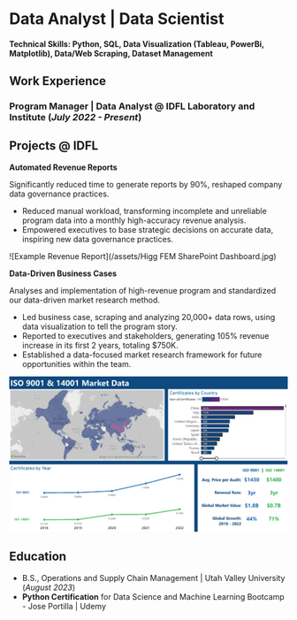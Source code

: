 # Data Analyst | Data Scientist

#### Technical Skills: Python, SQL, Data Visualization (Tableau, PowerBi, Matplotlib), Data/Web Scraping, Dataset Management

## Work Experience
### Program Manager | Data Analyst @ IDFL Laboratory and Institute (_July 2022 - Present_)

## Projects @ IDFL

**Automated Revenue Reports**

Significantly reduced time to generate reports by 90%, reshaped company data governance practices.
- Reduced manual workload, transforming incomplete and unreliable program data into a monthly high-accuracy revenue analysis.
- Empowered executives to base strategic decisions on accurate data, inspiring new data governance practices.

![Example Revenue Report](/assets/Higg FEM SharePoint Dashboard.jpg)

**Data-Driven Business Cases**

Analyses and implementation of high-revenue program and standardized our data-driven market research method.
- Led business case, scraping and analyzing 20,000+ data rows, using data visualization to tell the program story.
- Reported to executives and stakeholders, generating 105% revenue increase in its first 2 years, totaling $750K.
- Established a data-focused market research framework for future opportunities within the team.

![Example Business Case](/assets/ISO_17021_filter_review.png)

## Education
- B.S., Operations and Supply Chain Management | Utah Valley University (_August 2023_)
- **Python Certification** for Data Science and Machine Learning Bootcamp - Jose Portilla | Udemy
